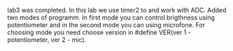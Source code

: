 lab3 was completed. In this lab we use timer2 to and work with ADC. Added two modes of programm. In first mode you can control brigthness using potentiometer and in the second mode you can using microfone. For choosing mode you need choose version in #define VER(ver 1 -potentiometer, ver 2 - mic). 